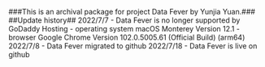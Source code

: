 ###This is an archival package for project Data Fever by Yunjia Yuan.###
##Update history##
2022/7/7 - Data Fever is no longer supported by GoDaddy Hosting
          - operating system macOS Monterey Version 12.1
          - browser Google Chrome Version 102.0.5005.61 (Official Build) (arm64)
2022/7/8 - Data Fever migrated to github
2022/7/18 - Data Fever is live on github
